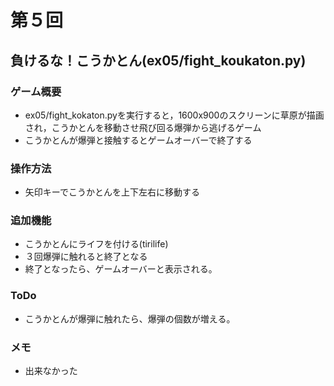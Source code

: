 # 第５回
## 負けるな！こうかとん(ex05/fight_koukaton.py)
### ゲーム概要
- ex05/fight_kokaton.pyを実行すると，1600x900のスクリーンに草原が描画され，こうかとんを移動させ飛び回る爆弾から逃げるゲーム
- こうかとんが爆弾と接触するとゲームオーバーで終了する
### 操作方法
- 矢印キーでこうかとんを上下左右に移動する
### 追加機能
- こうかとんにライフを付ける(tirilife)
- ３回爆弾に触れると終了となる
- 終了となったら、ゲームオーバーと表示される。
### ToDo
- こうかとんが爆弾に触れたら、爆弾の個数が増える。
### メモ
- 出来なかった